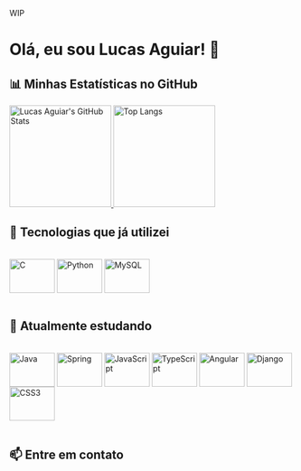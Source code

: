 WIP

# Olá, eu sou Lucas Aguiar! 👋

## 📊 Minhas Estatísticas no GitHub

<a href="https://github.com/aguiarlucas2703">
  <img height="180em" src="https://github-readme-stats.vercel.app/api?username=aguiarlucas2703&show_icons=true&theme=dark&include_all_commits=true&count_private=true" alt="Lucas Aguiar's GitHub Stats"/>
</a>
<a href="https://github.com/aguiarlucas2703">
  <img height="180em" src="https://github-readme-stats.vercel.app/api/top-langs/?username=aguiarlucas2703&layout=compact&theme=dark" alt="Top Langs"/>
</a>

<br/>

## 🚀 Tecnologias que já utilizei

<div style="display: inline_block"><br>
  <img align="center" alt="C" height="60" width="80" src="https://img.shields.io/badge/C-00599C?style=for-the-badge&logo=c&logoColor=white">
  <img align="center" alt="Python" height="60" width="80" src="https://img.shields.io/badge/Python-3776AB?style=for-the-badge&logo=python&logoColor=white">
  <img align="center" alt="MySQL" height="60" width="80" src="https://img.shields.io/badge/MySQL-4479A1?style=for-the-badge&logo=mysql&logoColor=white">
</div>
</div>

<br/>

## 🌱 Atualmente estudando

<div style="display: inline_block"><br>
  <img align="center" alt="Java" height="60" width="80" src="https://img.shields.io/badge/Java-ED8B00?style=for-the-badge&logo=java&logoColor=white">
  <img align="center" alt="Spring" height="60" width="80" src="https://img.shields.io/badge/Spring-6DB33F?style=for-the-badge&logo=spring&logoColor=white">
  <img align="center" alt="JavaScript" height="60" width="80" src="https://img.shields.io/badge/JavaScript-F7DF1E?style=for-the-badge&logo=javascript&logoColor=black">
  <img align="center" alt="TypeScript" height="60" width="80" src="https://img.shields.io/badge/TypeScript-3178C6?style=for-the-badge&logo=typescript&logoColor=white">
  <img align="center" alt="Angular" height="60" width="80" src="https://img.shields.io/badge/Angular-DD0031?style=for-the-badge&logo=angular&logoColor=white">
  <img align="center" alt="Django" height="60" width="80" src="https://img.shields.io/badge/Django-092E20?style=for-the-badge&logo=django&logoColor=white">
  <img align="center" alt="CSS3" height="60" width="80" src="https://img.shields.io/badge/CSS3-1572B6?style=for-the-badge&logo=css3&logoColor=white">
</div>

<br/>

## 📫 Entre em contato
